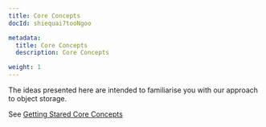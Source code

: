 ```yaml
---
title: Core Concepts
docId: shiequai7tooNgoo

metadata:
  title: Core Concepts
  description: Core Concepts

weight: 1    
---
```


The ideas presented here are intended to familiarise you with our approach to object storage.

See [Getting Stared Core Concepts](../getting-started/intro)